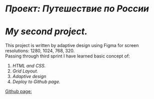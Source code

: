 # **_Проект: Путешествие по России_**

# **_My second project._**
This project is written by adaptive design using Figma for screen resolutions: 1280, 1024, 768, 320.  
Passing through third sprint I have learned basic concept of:  
1. _HTML and CSS._
2. _Grid Layout._
3. _Adaptive design_
4. _Deploy to Github page._

[Github page:](https://timakhmedov.github.io/russian-travel/ "Мой проект тут!")
